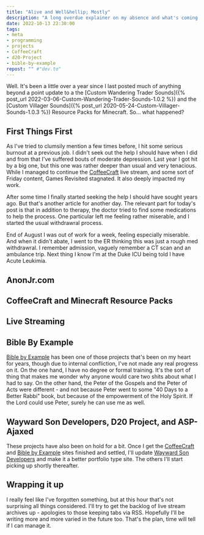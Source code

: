 ```yaml
---
title: "Alive and Well&hellip; Mostly"
description: "A long overdue explainer on my absence and what's coming up."
date: 2022-10-13 22:30:00
tags:
- meta
- programming
- projects
- CoffeeCraft
- d20-Project
- bible-by-example
repost: "" #"dev.to"
---
```


Well. It's been a little over a year since I last posted much of anything beyond a point update to a the [Custom Wandering Trader Sounds]({% post_url 2022-03-06-Custom-Wandering-Trader-Sounds-1.0.2 %}) and the [Custom Villager Sounds]({% post_url 2020-05-24-Custom-Villager-Sounds-1.0.3 %}) Resource Packs for Minecraft. So&hellip; what happened?
<!--more-->
## First Things First
As I've tried to clumsily mention a few times before, I hit some serious burnout at a previous job. I didn't seek out the help I should have when I did and from that I've suffered bouts of moderate depression. Last year I got hit by a big one, but this one was rather deeper than usual and very tenacious. While I managed to continue the [CoffeeCraft] live stream, and some sort of Friday content, Games Revisited stagnated. It also deeply impacted my work.

After some time I finally started seeking the help I should have sought years ago. But that's another article for another day. The relevant part for today's post is that in addition to therapy, the doctor tried to find some medications to help the process. One particular left me feeling rather miserable, and I started the usual withdrawral process.

End of August I was out of work for a week, feeling especially miserable. And when it didn't abate, I went to the ER thinking this was just a rough med withdrawral. I remember admission, vaguely remember a CT scan and an ambulance trip. Next thing I know I'm at the Duke ICU being told I have Acute Leukimia.

## AnonJr.com

## CoffeeCraft and Minecraft Resource Packs

## Live Streaming

## Bible By Example
[Bible by Example] has been one of those projects that's been on my heart for years, though due to internal confliction, I've not made any real progress on it. On the one hand, I have no degree or formal training. It's the sort of thing that makes me wonder why anyone would care two shits about what I had to say. On the other hand, the Peter of the Gospels and the Peter of Acts were different - and not because Peter went to some "40 Days to a Better Rabbi" book, but because of the empowerment of the Holy Spirit. If the Lord could use Peter, surely he can use me as well.

## Wayward Son Developers, D20 Project, and ASP-Ajaxed
These projects have also been on hold for a bit. Once I get the [CoffeeCraft] and [Bible by Example] sites finished and settled, I'll update [Wayward Son Developers] and make it a better portfolio type site. The others I'll start picking up shortly thereafter.

## Wrapping it up
I really feel like I've forgotten something, but at this hour that's not surprising all things considered. I'll try to get the backlog of live stream archives up - apologies to those keeping tabs via RSS. Hopefully I'll be writing more and more varied in the future too. That's the plan, time will tell if I can manage it.

[Bible by Example]: https://www.biblebyexample.com/
[CoffeeCraft]: https://www.coffeecraft.us/
[Wayward Son Developers]: https://www.waywardsondevelopers.com/
